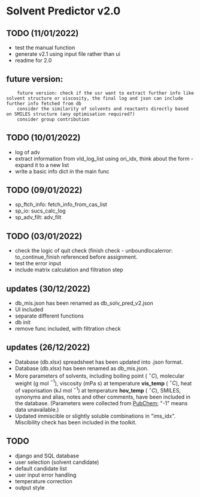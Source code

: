 # Solvent Predictor v2.0

## TODO (11/01/2022)

 - test the manual function
 - generate v2.1 using input file rather than ui
 - readme for 2.0

## future version:

        future version: check if the usr want to extract further info like solvent structure or viscosity, the final log and json can include further info fetched from db
        consider the similarity of solvents and reactants directly based on SMILES structure (any optimisation required?)
        consider group contribution

## TODO (10/01/2022)

- log of adv
- extract information from vld_log_list using ori_idx, think about the form - expand it to a new list
- write a basic info dict in the main func



## TODO (09/01/2022)

 - sp_ftch_info: fetch_info_from_cas_list
- sp_io: sucs_calc_log
- sp_adv_filt: adv_filt



## TODO (03/01/2022)
 - check the logic of quit check (finish check - unboundlocalerror: to_continue_finish referenced before assignment.
 - test the error input
 - include matrix calculation and filtration step


## updates (30/12/2022)

- db_mis.json has been renamed as db_solv_pred_v2.json
- UI included
- separate different functions
- db init
- remove func included, with filtration check


## updates (26/12/2022)
- Database (db.xlsx) spreadsheet has been updated into .json format.
- Database (db.xlsx) has been renamed as db_mis.json.
- More parameters of solvents, including boiling point ( $^{\circ} C$), molecular weight (g mol $^{-1}$),  viscosity (mPa s) at temperature **vis_temp** ( $^{\circ} C$), heat of vaporisation (kJ mol $^{-1}$) at temperature **hov_temp** ( $^{\circ} C$), SMILES, synonyms and alias, notes and other comments, have been included in the database. (Parameters were collected from [PubChem](https://pubchem.ncbi.nlm.nih.gov/); "-1" means data unavailable.)
- Updated immiscible or slightly soluble combinations in "ims_idx". Miscibility check has been included in the toolkit.

## TODO
- django and SQL database
- user selection (solvent candidate)
- default candidate list
- user input error handling
- temperature correction
- output style